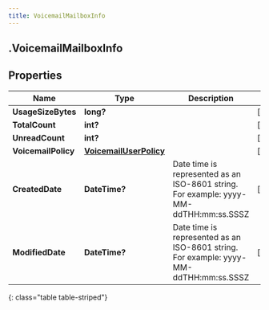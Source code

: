 ```yaml
---
title: VoicemailMailboxInfo
---
```

## .VoicemailMailboxInfo

## Properties

|Name | Type | Description | Notes|
|------------ | ------------- | ------------- | -------------|
| **UsageSizeBytes** | **long?** |  | [optional] |
| **TotalCount** | **int?** |  | [optional] |
| **UnreadCount** | **int?** |  | [optional] |
| **VoicemailPolicy** | [**VoicemailUserPolicy**](VoicemailUserPolicy.html) |  | [optional] |
| **CreatedDate** | **DateTime?** | Date time is represented as an ISO-8601 string. For example: yyyy-MM-ddTHH:mm:ss.SSSZ | [optional] |
| **ModifiedDate** | **DateTime?** | Date time is represented as an ISO-8601 string. For example: yyyy-MM-ddTHH:mm:ss.SSSZ | [optional] |
{: class="table table-striped"}


